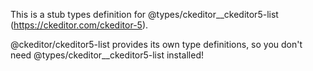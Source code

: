 This is a stub types definition for @types/ckeditor__ckeditor5-list (https://ckeditor.com/ckeditor-5).

@ckeditor/ckeditor5-list provides its own type definitions, so you don't need @types/ckeditor__ckeditor5-list installed!